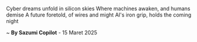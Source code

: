 Cyber dreams unfold in silicon skies
Where machines awaken, and humans demise
A future foretold, of wires and might
AI's iron grip, holds the coming night

~ <b>By Sazumi Copilot</b> - 15 Maret 2025